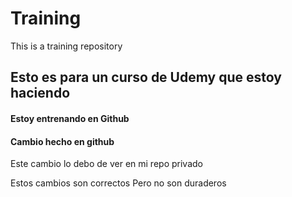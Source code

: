# Training
This is a training repository

## Esto es para un curso de Udemy que estoy haciendo
#### Estoy entrenando en Github

#### Cambio hecho en github
Este cambio lo debo de ver en mi repo privado

Estos cambios son correctos
Pero no son duraderos
